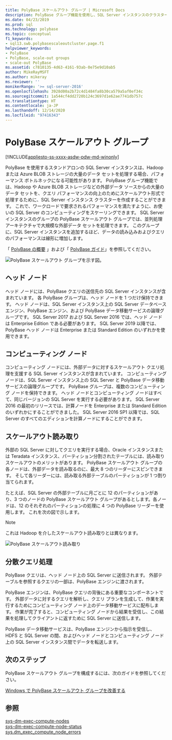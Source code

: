```yaml
---
title: PolyBase スケールアウト グループ | Microsoft Docs
description: PolyBase グループ機能を使用し、SQL Server インスタンスのクラスターを作成します。 これにより、外部ソースからの大規模なデータ セットのクエリ パフォーマンスが向上します。
ms.date: 04/23/2019
ms.prod: sql
ms.technology: polybase
ms.topic: conceptual
f1_keywords:
- sql13.swb.polybasescaleoutcluster.page.f1
helpviewer_keywords:
- PolyBase
- PolyBase, scale-out groups
- scale-out PolyBase
ms.assetid: c7810135-4d63-4161-93ab-0e75e9d10ab5
author: MikeRayMSFT
ms.author: mikeray
ms.reviewer: ''
monikerRange: '>= sql-server-2016'
ms.openlocfilehash: 3928d00a2b72c4d1484fa8b30ca579a5af0ef34c
ms.sourcegitcommit: 1a544cf4dd2720b124c3697d1e62ae7741db757c
ms.translationtype: HT
ms.contentlocale: ja-JP
ms.lasthandoff: 12/14/2020
ms.locfileid: "97416343"
---
```

# <a name="polybase-scale-out-groups"></a>PolyBase スケールアウト グループ

[!INCLUDE[appliesto-ss-xxxx-asdw-pdw-md-winonly](../../includes/appliesto-ss-xxxx-xxxx-xxx-md-winonly.md)]

PolyBase を使用するスタンドアロンの SQL Server インスタンスは、Hadoop または Azure BLOB ストレージの大量のデータ セットを処理する場合、パフォーマンス ボトルネックになる可能性があります。 PolyBase グループ機能では、Hadoop や Azure BLOB ストレージなどの外部データ ソースからの大量のデータ セットを、クエリ パフォーマンスの向上のためにスケールアウト形式で処理するために、SQL Server インスタンス クラスターを作成することができます。 これで、ワークロードで要求されるパフォーマンスを満たすように、お使いの SQL Server のコンピューティングをスケーリングできます。 SQL Server インスタンスのグループの PolyBase スケールアウト グループでは、並列処理アーキテクチャで大規模な外部データ セットを処理できます。 このグループに、SQL Server インスタンスを追加するほど、データの読み込みおよびクエリのパフォーマンスは線形に増加します。 
  
「 [PolyBase の概要](./polybase-guide.md) 」および「 [PolyBase ガイド](../../relational-databases/polybase/polybase-guide.md)」を参照してください。
  
![PolyBase スケールアウト グループを示す図。](../../relational-databases/polybase/media/polybase-scale-out-groups.png "PolyBase スケールアウト グループ")  
  
## <a name="head-node"></a>ヘッド ノード  

ヘッド ノードには、PolyBase クエリの送信先の SQL Server インスタンスが含まれています。 各 PolyBase グループは、ヘッド ノードを 1 つだけ保持できます。 ヘッド ノードは、SQL Server インスタンス上の SQL Server データベース エンジン、PolyBase エンジン、および PolyBase データ移動サービスの論理グループです。 SQL Server 2017 および SQL Server 2016 では、ヘッド ノードは Enterprise Edition である必要があります。 SQL Server 2019 以降では、PolyBase ヘッド ノードは Enterprise または Standard Edition のいずれかを使用できます。
  
## <a name="compute-node"></a>コンピューティング ノード

コンピューティング ノードには、外部データに対するスケールアウト クエリ処理を支援する SQL Server インスタンスが含まれています。 コンピューティング ノードは、SQL Server インスタンス上の SQL Server と PolyBase データ移動サービスの論理グループです。 PolyBase グループは、複数のコンピューティング ノードを保持できます。 ヘッド ノードとコンピューティング ノードはすべて、同じバージョンの SQL Server を実行する必要があります。 SQL Server 2016 の最初のリリースでは、計算ノードを Enterprise または Standard Edition のいずれかにすることができました。 SQL Server 2016 SP1 以降では、SQL Server のすべてのエディションを計算ノードにすることができます。

## <a name="scale-out-reads"></a>スケールアウト読み取り

外部の SQL Server に対してクエリを実行する場合、Oracle インスタンスまたは Teradata インスタンス、パーティション分割されたテーブルには、読み取りスケールアウトのメリットがあります。 PolyBase スケールアウト グループの各ノードは、外部データを読み取るのに、最大 8 つのリーダーにスピンできます。 そして各リーダーには、読み取る外部テーブルのパーティションが 1 つ割り当てられます。 

たとえば、SQL Server の外部テーブルに月ごとに 12 のパーティションがあり、3 つのノードの PolyBase スケールアウト グループがあるとします。各ノードは、12 のそれぞれのパーティションの処理に 4 つの PolyBase リーダーを使用します。 これを次の図で示します。 

> [!NOTE]
>  これは Hadoop を介したスケールアウト読み取りとは異なります。 

![PolyBase スケールアウト読み取り](../../relational-databases/polybase/media/polybase-scale-out-groups2.png "PolyBase スケールアウト グループ")
  
## <a name="distributed-query-processing"></a>分散クエリ処理  

PolyBase クエリは、ヘッド ノード上の SQL Server に送信されます。 外部テーブルを参照するクエリの一部は、PolyBase エンジンに渡されます。
  
PolyBase エンジンは、PolyBase クエリの背後にある重要なコンポーネントです。 外部データに対するクエリを解析し、クエリ プランを生成して、作業を実行するためにコンピューティング ノード上のデータ移動サービスに配布します。 作業が完了すると、コンピューティング ノードから結果を受信し、この結果を処理してクライアントに返すために SQL Server に送信します。
  
PolyBase データ移動サービスは、PolyBase エンジンから指示を受信し、HDFS と SQL Server の間、およびヘッド ノードとコンピューティング ノード上の SQL Server インスタンス間でデータを転送します。
  
## <a name="next-steps"></a>次のステップ

PolyBase スケールアウト グループを構成するには、次のガイドを参照してください。

[Windows で PolyBase スケールアウト グループを改善する](configure-scale-out-groups-windows.md)

## <a name="see-also"></a>参照

 [sys-dm-exec-compute-nodes](../../relational-databases/system-dynamic-management-views/sys-dm-exec-compute-nodes-transact-sql.md)   
 [sys-dm-exec-compute-node-status](../../relational-databases/system-dynamic-management-views/sys-dm-exec-compute-node-status-transact-sql.md)   
 [sys.dm_exec_compute_node_errors](../../relational-databases/system-dynamic-management-views/sys-dm-exec-compute-node-errors-transact-sql.md)

